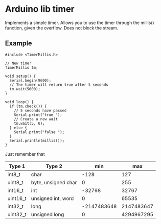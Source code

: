 # Arduino lib timer

Implements a simple timer. Allows you to use the timer through the millis() function, given the overflow. Does not block the stream.

## Example

    #include <TimerMillis.h>

    // New timer
    TimerMillis tm;
    
    void setup() {
      Serial.begin(9600);
      // The timer will return true after 5 seconds
      tm.wait(5000);
    }
    
    void loop() {
      if (tm.check()) {
        // 5 seconds have passed
        Serial.print("true ");
        // Create a new wait
        tm.wait(5, 0);
      } else {
        Serial.print("false ");
      }
      Serial.println(millis());
    }


Just remember that

| Type 1   | Type 2              | min          | max        |
|----------|---------------------|--------------|------------|
| int8_t   | char                | -128         | 127        |
| uint8_t  | byte, unsigned char | 0            | 255        |
| int16_t  | int                 | -32768       | 32767      |
| uint16_t | unsigned int, word  | 0            | 65535      |
| int32_t  | long                |  -2147483648 | 2147483647 |
| uint32_t | unsigned long       | 0            | 4294967295 |